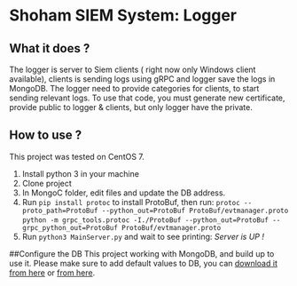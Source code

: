 # Shoham SIEM System: Logger
## What it does ?
The logger is server to Siem clients ( right now only Windows client available), clients is sending logs using gRPC and logger save the logs in MongoDB.
The logger need to provide categories for clients, to start sending relevant logs.
To use that code, you must generate new certificate, provide public to logger & clients, but only logger have the private.

## How to use ?
This project was tested on CentOS 7.
1. Install python 3 in your machine
2.  Clone project
3. In MongoC folder, edit files and update the DB address.
4. Run `pip install protoc` to install ProtoBuf, then run:
`protoc --proto_path=ProtoBuf --python_out=ProtoBuf ProtoBuf/evtmanager.proto`
`python -m grpc_tools.protoc -I./ProtoBuf --python_out=ProtoBuf --grpc_python_out=ProtoBuf ProtoBuf/evtmanager.proto`
5.  Run `python3 MainServer.py` and wait to see printing:  *Server is UP !*

##Configure the DB
This project working with MongoDB, and build up to use it.
Please make sure to add default values to DB, you can [download it from here](https://files.fm/u/g4k6pvdu "download it from here") or [from here](https://1drv.ms/u/s!An0OKyeC4HO3gjK9eLfC5Dvx6PDS?e=TF4B27 "from here").

